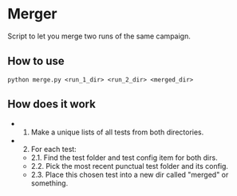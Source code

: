 # Merger

Script to let you merge two runs of the same campaign.

## How to use
```shell
python merge.py <run_1_dir> <run_2_dir> <merged_dir>
```

## How does it work
- 1. Make a unique lists of all tests from both directories.
- 2. For each test:
    - 2.1. Find the test folder and test config item for both dirs.
    - 2.2. Pick the most recent punctual test folder and its config.
    - 2.3. Place this chosen test into a new dir called "merged" or something.
